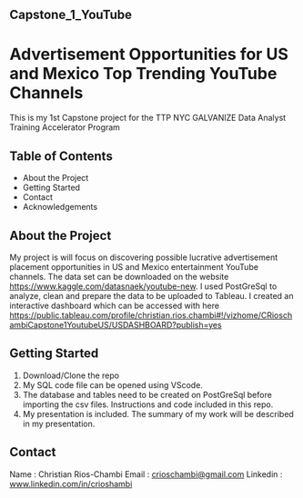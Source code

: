 ## Capstone_1_YouTube
# Advertisement Opportunities for US and Mexico Top Trending YouTube Channels
This is my 1st Capstone project for the TTP NYC GALVANIZE Data Analyst Training Accelerator Program

	
## Table of Contents
- About the Project 
- Getting Started
- Contact
- Acknowledgements

## About the Project
My project is will focus on discovering possible lucrative advertisement placement opportunities in US and
Mexico entertainment YouTube channels.  The data set can be downloaded on the website https://www.kaggle.com/datasnaek/youtube-new. I used PostGreSql to analyze, clean and prepare the data to be uploaded to Tableau. I created an interactive dashboard which can be accessed with here https://public.tableau.com/profile/christian.rios.chambi#!/vizhome/CRioschambiCapstone1YoutubeUS/USDASHBOARD?publish=yes



## Getting Started
  1. Download/Clone the repo
  2. My SQL code file can be opened using VScode. 
  3. The database and tables need to be created on PostGreSql before importing the csv files. Instructions and code included in this repo.
  4. My presentation is included. The summary of my work will be described in my presentation.
  
## Contact
Name : Christian Rios-Chambi 
Email : crioschambi@gmail.com
Linkedin : www.linkedin.com/in/crioshambi



